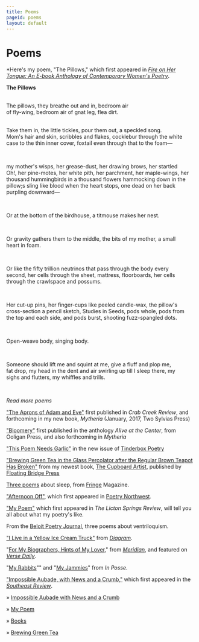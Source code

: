 ```yaml
---
title: Poems
pageid: poems
layout: default
---
```


# Poems

*Here's my poem, "The Pillows," which first appeared in
*[Fire on Her Tongue: An E-book Anthology of Contemporary Women's Poetry](http://twosylviaspress.com/fire-on-her-tongue.html)*.

**The Pillows**

<div style="white-space: pre;">
The pillows, they breathe out and in, bedroom air
of fly-wing, bedroom air of gnat leg, flea dirt.

Take them in, the little tickles, pour them out, a speckled song.
Mom's hair and skin, scribbles and flakes, cocklebur
through the white case to the thin inner cover, foxtail
even through that to the foam—

my mother's wisps, her grease-dust, her drawing brows,
her startled Oh!, her pine-motes, her white pith,
her parchment, her maple-wings,
her thousand hummingbirds in a thousand flowers
hammocking down in the pillow;s sling
like blood when the heart stops, one dead on her back
purpling downward—

Or at the bottom of the birdhouse, a titmouse makes her nest.

Or gravity gathers them to the middle, the bits of my mother,
a small heart in foam.

Or like the fifty trillion neutrinos that pass through the body
every second, her cells through the sheet, mattress, floorboards,
her cells through the crawlspace and possums.

Her cut-up pins, her finger-cups like peeled candle-wax,
the pillow's cross-section a pencil sketch, Studies in Seeds,
pods whole, pods from the top and each side,
and pods burst, shooting fuzz-spangled dots.

Open-weave body, singing body.

Someone should lift me and squint at me, give a fluff
and plop me, fat drop, my head
in the dent and air swirling up till I sleep there,
my sighs and flutters, my whiffles and trills.

</div>

*Read more poems*

["The Aprons of Adam and Eve"](TheApronsOfAdamAndEve.html) first
published in *Crab Creek Review*, and forthcoming in my new book,
*Mytheria* (January, 2017, Two Sylvias Press)

["Bloomery"](Bloomery.html) first published in the anthology *Alive at the Center*, from Ooligan Press, and also forthcoming in *Mytheria*

["This Poem Needs Garlic"](http://www.tinderboxpoetry.com/this-poem-needs-garlic)
in the new issue of [Tinderbox Poetry](http://www.tinderboxpoetry.com/)

["Brewing Green Tea in the Glass Percolator after the Regular Brown Teapot Has Broken"](brewing-green-tea.html) from my newest book,
[The Cupboard Artist](books.html), published by
[Floating Bridge Press](http://www.scn.org/floatingbridge/)

[Three poems](http://www.fringemagazine.org/lit/poetry/my-flannel-civilization-and-two-more-poems/)
about sleep, from [Fringe](http://www.fringemagazine.org/) Magazine.

["Afternoon Off"](http://www.poetrynw.org/molly-tenenbaum-afternoon-off/),
which first appeared in [Poetry Northwest](http://ttp://www.poetrynw.org/).

<a title="My Poem" rel="Text_Window" href="my-poem.html">"My
Poem"</a> which first appeared in *The Licton Springs Review*,
will tell you all about what my poetry's like.

From the [Beloit Poetry Journal](http://www.bpj.org/PDF/V59N1.pdf#zoom=100&page=24),
three poems about ventriloquism.

["I Live in a Yellow Ice Cream Truck"](http://www.thediagram.com/4_4/tenenbaum.html)
from *[Diagram](http://thediagram.com/)*.

"[For My Biographers, Hints of My Lover](http://www.versedaily.org/2007/hintslover.shtml),"
from *[Meridian](http://readmeridian.org/)*, and featured on
*[Verse Daily](http://www.versedaily.org/)*.

"[My Rabbits](http://www.webdelsol.com/InPosse/winter06/IPR_Tenenbaum.htm)""
and "[My Jammies](http://www.webdelsol.com/InPosse/winter06/IPR_Tenenbaum.htm)"
from *In Posse*.

["Impossible Aubade, with News and a Crumb,"](impossible-aubade-with-news-and-a-crumb.html)
which
first appeared in the *[Southeast Review](http://www.southeastreview.org/)*.

» [Impossible Aubade with News and a Crumb](impossible-aubade-with-news-and-a-crumb.html)

» [My Poem](my-poem.html)

» [Books](books.html)

» [Brewing Green Tea](brewing-green-tea.html)